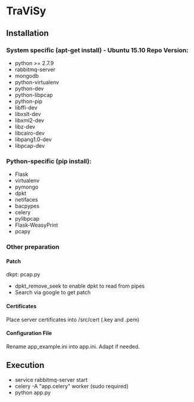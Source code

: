 # TraViSy

## Installation

### System specific (apt-get install) - Ubuntu 15.10 Repo Version:

 * python >= 2.7.9
 * rabbitmq-server
 * mongodb
 * python-virtualenv
 * python-dev
 * python-libpcap
 * python-pip
 * libffi-dev
 * libxslt-dev
 * libxml2-dev
 * libz-dev
 * libcairo-dev
 * libpang1.0-dev
 * libpcap-dev

### Python-specific (pip install):

 * Flask
 * virtualenv
 * pymongo
 * dpkt
 * netifaces
 * bacpypes
 * celery
 * pylibpcap
 * Flask-WeasyPrint
 * pcapy

### Other preparation

#### Patch

dkpt: pcap.py
 * dpkt_remove_seek
to enable dpkt to read from pipes
 * Search via google to get patch 

#### Certificates

Place server certificates into /src/cert (.key and .pem)

#### Configuration File

Rename app_example.ini into app.ini. Adapt if needed.

## Execution

 * service rabbitmq-server start
 * celery -A "app.celery" worker (sudo required)
 * python app.py
